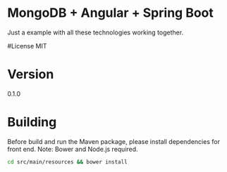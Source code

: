 # MongoDB + Angular + Spring Boot
Just a example with all these technologies working together.

#License
MIT

# Version 
0.1.0

# Building
Before build and run the Maven package, please install dependencies for front end.
Note: Bower and Node.js required.
```bash
cd src/main/resources && bower install
```